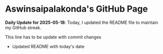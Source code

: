 # Aswinsaipalakonda's GitHub Page



**Daily Update for 2025-05-18**: Today, I updated the README file to maintain my GitHub streak.

This line has to be update with commit changes 
 - Updated README with today's date

